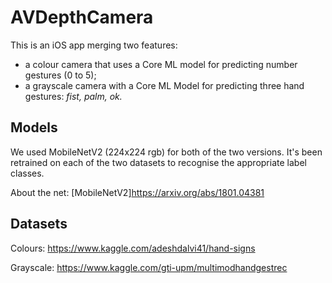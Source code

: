 # AVDepthCamera

This is an iOS app merging two features:
 - a colour camera that uses a Core ML model for predicting number gestures (0 to 5);
 - a grayscale camera with a Core ML Model for predicting three hand gestures: *fist, palm, ok.*

## Models

We used MobileNetV2 (224x224 rgb) for both of the two versions. It's been retrained on each of the two datasets to recognise the appropriate label classes.

About the net: [MobileNetV2]https://arxiv.org/abs/1801.04381

## Datasets

 Colours: https://www.kaggle.com/adeshdalvi41/hand-signs
  
 Grayscale: https://www.kaggle.com/gti-upm/multimodhandgestrec

